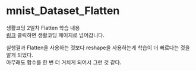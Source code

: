 # mnist_Dataset_Flatten
생활코딩 2일차 Flatten 학습 내용\
[링크](https://opentutorials.org/module/5268/29787) 클릭하면 생활코딩 페이지로 넘어갑니다.

실행결과 Flatten을 사용하는 것보다 reshape을 사용하는게 학습이 더 빠르다는 것을 알게 되었다.\
아무래도 함수를 한 번 더 거치게 되어서 그런 것 같다.
